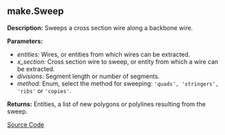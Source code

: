 ## make.Sweep  
  
  
**Description:** Sweeps a cross section wire along a backbone wire.  
  
**Parameters:**  
  * *entities:* Wires, or entities from which wires can be extracted.  
  * *x\_section:* Cross section wire to sweep, or entity from which a wire can be extracted.  
  * *divisions:* Segment length or number of segments.  
  * *method:* Enum, select the method for sweeping: `'quads', 'stringers', 'ribs'` or `'copies'`.  
  
**Returns:** Entities, a list of new polygons or polylines resulting from the sweep.  

[Source Code](https://github.com/design-automation/mobius-sim-funcs/blob/main/src/modules/functions/make/Sweep.ts) 